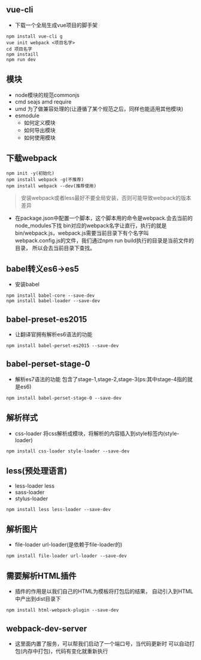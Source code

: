 ## vue-cli
- 下载一个全局生成vue项目的脚手架

```
npm install vue-cli g
vue init webpack <项目名字>
cd 项目名字
npm instaill
npm run dev
```

## 模块
- node模块的规范commonjs
- cmd seajs amd require
- umd 为了做兼容处理的(让遵循了某个规范之后，同样也能适用其他模块)
- esmodule
    - 如何定义模块
    - 如何导出模块
    - 如何使用模块

## 下载webpack
```
npm init -y(初始化)
npm install webpack -g(不推荐)
npm install webpack --dev(推荐使用)
```

> 安装webpack或者less最好不要全局安装，否则可能导致webpack的版本差异

- 在package.json中配置一个脚本，这个脚本用的命令是webpack.会去当前的node_modules下找
bin对应的webpack名字让直行，执行的就是bin/webpack.js，webpack.js需要当前目录下有个名字叫
webpack.config.js的文件，我们通过npm run build执行的目录是当前文件的目录，
所以会去当前目录下查找。

## babel转义es6->es5
- 安装babel
```
npm install babel-core --save-dev
npm install babel-loader --save-dev
```

## babel-preset-es2015
- 让翻译官拥有解析es6语法的功能
```
npm install babel-perset-es2015 --save-dev
```

## babel-perset-stage-0
- 解析es7语法的功能 包含了stage-1,stage-2,stage-3(ps:其中stage-4指的就是es6)
```
npm install babel-perset-stage-0 --save-dev
```

## 解析样式
- css-loader 将css解析成模块，将解析的内容插入到style标签内(style-loader)
```
npm install css-loader style-loader --save-dev
```

## less(预处理语言)
- less-loader less
- sass-loader
- stylus-loader
```
npm install less less-loader --save-dev
```

## 解析图片
- file-loader url-loader(是依赖于file-loader的)
```
npm install file-loader url-loader --save-dev
```

## 需要解析HTML插件
- 插件的作用是以我们自己的HTML为模板将打包后的结果，
自动引入到HTML中产出到dist目录下
```
npm install html-webpack-plugin --save-dev
```

## webpack-dev-server
- 这里面内置了服务，可以帮我们启动了一个端口号，当代码更新时
可以自动打包(内存中打包)，代码有变化就重新执行


